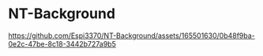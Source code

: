 # NT-Background

https://github.com/Espi3370/NT-Background/assets/165501630/0b48f9ba-0e2c-47be-8c18-3442b727a9b5
